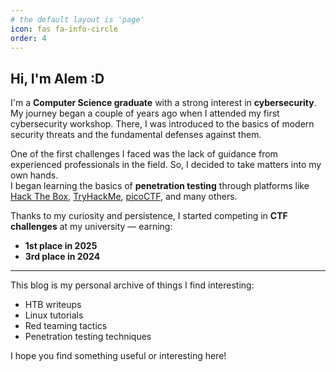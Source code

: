 ```yaml
---
# the default layout is 'page'
icon: fas fa-info-circle
order: 4
---
```

## Hi, I'm Alem :D

I'm a **Computer Science graduate** with a strong interest in **cybersecurity**.  
My journey began a couple of years ago when I attended my first cybersecurity workshop. There, I was introduced to the basics of modern security threats and the fundamental defenses against them.

One of the first challenges I faced was the lack of guidance from experienced professionals in the field. So, I decided to take matters into my own hands.  
I began learning the basics of **penetration testing** through platforms like [Hack The Box](https://www.hackthebox.com/), [TryHackMe](https://tryhackme.com/), [picoCTF](https://picoctf.org/), and many others.

Thanks to my curiosity and persistence, I started competing in **CTF challenges** at my university — earning:

- **1st place in 2025**  
- **3rd place in 2024**

---

This blog is my personal archive of things I find interesting:

- HTB writeups  
- Linux tutorials  
- Red teaming tactics  
- Penetration testing techniques

I hope you find something useful or interesting here!

